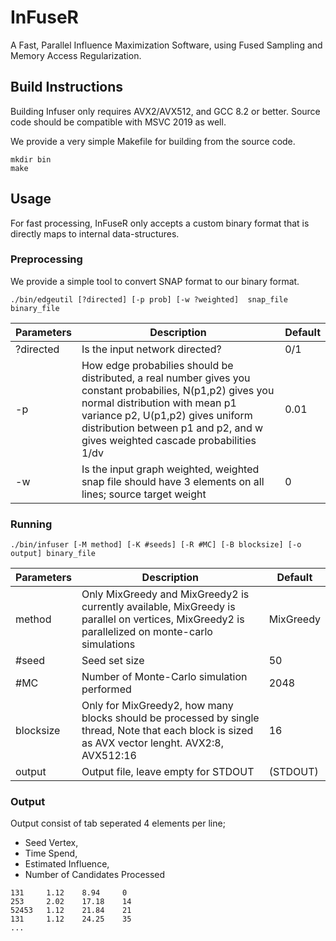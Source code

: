 # InFuseR

A Fast, Parallel Influence Maximization Software, using Fused Sampling and Memory Access Regularization.

## Build Instructions
Building Infuser only requires AVX2/AVX512, and GCC 8.2 or better. Source code should be compatible with MSVC 2019 as well.

We provide a very simple Makefile for building from the source code.
```
mkdir bin
make
```

## Usage

For fast processing, InFuseR only accepts a custom binary format that is directly maps to internal data-structures.

### Preprocessing 

We provide a simple tool to convert SNAP format to our binary format.
```
./bin/edgeutil [?directed] [-p prob] [-w ?weighted]  snap_file binary_file
```
| Parameters |Description|  Default | 
|------------|-----| ---------|
| ?directed        | Is the input network directed? | 0/1                           | 1
| -p        | How edge probabilies should be distributed, a real number gives you constant probabilies, N(p1,p2) gives you normal distribution with mean p1 variance p2, U(p1,p2) gives uniform distribution between p1 and p2, and w gives weighted cascade probabilities 1/dv  | 0.01  
| -w        | Is the input graph weighted, weighted snap file should have 3 elements on all lines; source target weight  | 0

### Running


```
./bin/infuser [-M method] [-K #seeds] [-R #MC] [-B blocksize] [-o output] binary_file
```
| Parameters |Description|  Default | 
|------------|-----| ---------|
| method | Only MixGreedy and MixGreedy2 is currently available, MixGreedy is parallel on vertices, MixGreedy2 is parallelized on monte-carlo simulations| MixGreedy|
| #seed | Seed set size | 50|
| #MC   | Number of Monte-Carlo simulation performed | 2048 | 
| blocksize | Only for MixGreedy2, how many blocks should be processed by single thread, Note that each block is sized as AVX vector lenght. AVX2:8, AVX512:16 | 16
| output | Output file, leave empty for STDOUT | <empty> (STDOUT)|

### Output

Output consist of tab seperated 4 elements per line; 
* Seed Vertex, 
* Time Spend, 
* Estimated Influence, 
* Number of Candidates Processed    
```
131     1.12    8.94     0
253     2.02    17.18    14
52453   1.12    21.84    21
131     1.12    24.25    35
...
```